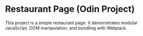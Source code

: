 # Restaurant Page (Odin Project)

This project is a simple restaurant page. It demonstrates modular JavaScript, DOM manipulation, and bundling with Webpack.

